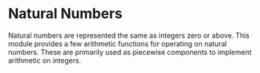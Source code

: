 # Natural Numbers

Natural numbers are represented the same as integers zero or above. This module provides a few arithmetic functions for operating on natural numbers. These are primarily used as piecewise components to implement arithmetic on integers.


